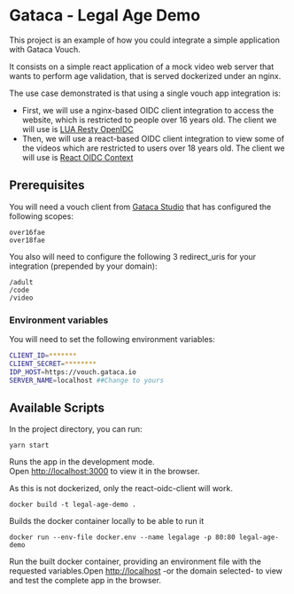 # Gataca - Legal Age Demo

This project is an example of how you could integrate a simple application with Gataca Vouch.

It consists on a simple react application of a mock video web server that wants to perform age validation, that is served dockerized under an nginx. 

The use case demonstrated is that using a single vouch app integration is:
- First, we will use a nginx-based OIDC client integration to access the website, which is restricted to people over 16 years old. The client we will use is [LUA Resty OpenIDC](https://github.com/zmartzone/lua-resty-openidc)
- Then, we will use a react-based OIDC client integration to view some of the videos which are restricted to users over 18 years old. The client we will use is [React OIDC Context](https://github.com/authts/react-oidc-context)


## Prerequisites

You will need a vouch client from [Gataca Studio](https://studio.gataca.io) that has configured the following scopes:
````
over16fae
over18fae
````

You also will need to configure the following 3 redirect_uris for your integration (prepended by your domain):

````
/adult
/code
/video
````

### Environment variables

You will need to set the following environment variables:
```bash
CLIENT_ID=*******
CLIENT_SECRET=********
IDP_HOST=https://vouch.gataca.io
SERVER_NAME=localhost ##Change to yours
```

## Available Scripts

In the project directory, you can run:

```
yarn start
```

Runs the app in the development mode.\
Open [http://localhost:3000](http://localhost:3000) to view it in the browser.

As this is not dockerized, only the react-oidc-client will work.

```
docker build -t legal-age-demo .
```
Builds the docker container locally to be able to run it

```
docker run --env-file docker.env --name legalage -p 80:80 legal-age-demo
```
Run the built docker container, providing an environment file with the requested variables.Open [http://localhost](http://localhost) -or the domain selected- to view and test the complete app in the browser.
